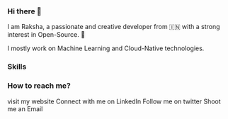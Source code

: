 ### Hi there 👋
I am Raksha, a passionate and creative developer from 🇮🇳 with a strong interest in Open-Source. 🎯

I mostly work on Machine Learning and Cloud-Native technologies.

### Skills
### How to reach me?
visit my website
Connect with me on LinkedIn
Follow me on twitter
Shoot me an Email
